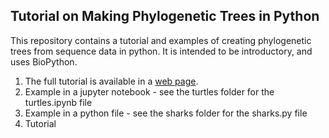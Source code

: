 ## Tutorial on Making Phylogenetic Trees in Python 

This repository contains a tutorial and examples of creating phylogenetic trees from sequence data in python. It is intended to be introductory, and uses BioPython. 

1. The full tutorial is available in a [web page](https://taylor-lindsay.github.io/phylogenetics/). 
2. Example in a jupyter notebook - see the turtles folder for the turtles.ipynb file
3. Example in a python file  - see the sharks folder for the sharks.py file 
4. Tutorial 
